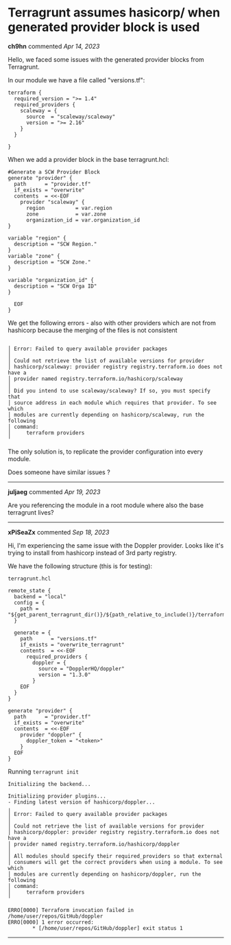 # Terragrunt assumes hasicorp/<provider> when generated provider block is used

**ch9hn** commented *Apr 14, 2023*

Hello,
we faced some issues with the generated provider blocks from Terragrunt.

In our module we have a file called "versions.tf":

```
terraform {
  required_version = ">= 1.4"
  required_providers {
    scaleway = {
      source  = "scaleway/scaleway"
      version = ">= 2.16"
    }
  }

}
```

When we add a provider block in the base terragrunt.hcl:


```
#Generate a SCW Provider Block
generate "provider" {
  path      = "provider.tf"
  if_exists = "overwrite"
  contents  = <<-EOF
    provider "scaleway" {
      region          = var.region
      zone            = var.zone
      organization_id = var.organization_id
}

variable "region" {
  description = "SCW Region."
}
variable "zone" {
  description = "SCW Zone."
}

variable "organization_id" {
  description = "SCW Orga ID"
}

  EOF
}
```



We get the following errors - also with other providers which are not from hashicorp because the merging of the files is not consistent
```

│ Error: Failed to query available provider packages
│ 
│ Could not retrieve the list of available versions for provider
│ hashicorp/scaleway: provider registry registry.terraform.io does not have a
│ provider named registry.terraform.io/hashicorp/scaleway
│ 
│ Did you intend to use scaleway/scaleway? If so, you must specify that
│ source address in each module which requires that provider. To see which
│ modules are currently depending on hashicorp/scaleway, run the following
│ command:
│     terraform providers
╵

```

The only solution is, to replicate the provider configuration into every module.

Does someone have similar issues ?
<br />
***


**juljaeg** commented *Apr 19, 2023*

Are you referencing the module in a root module where also the base terragrunt lives?
***

**xPiSeaZx** commented *Sep 18, 2023*

Hi, I'm experiencing the same issue with the Doppler provider. Looks like it's trying to install from hashicorp instead of 3rd party registry.

We have the following structure (this is for testing):

`terragrunt.hcl`
```
remote_state {
  backend = "local"
  config = {
    path = "${get_parent_terragrunt_dir()}/${path_relative_to_include()}/terraform.tfstate"
  }

  generate = {
    path      = "versions.tf"
    if_exists = "overwrite_terragrunt"
    contents  = <<-EOF
      required_providers {
        doppler = {
          source = "DopplerHQ/doppler"
          version = "1.3.0"
        }
    EOF
  }
}

generate "provider" {
  path      = "provider.tf"
  if_exists = "overwrite"
  contents  = <<-EOF
    provider "doppler" {
      doppler_token = "<token>"
    }
  EOF
}
```

Running `terragrunt init`
```
Initializing the backend...

Initializing provider plugins...
- Finding latest version of hashicorp/doppler...
╷
│ Error: Failed to query available provider packages
│
│ Could not retrieve the list of available versions for provider
│ hashicorp/doppler: provider registry registry.terraform.io does not have a
│ provider named registry.terraform.io/hashicorp/doppler
│
│ All modules should specify their required_providers so that external
│ consumers will get the correct providers when using a module. To see which
│ modules are currently depending on hashicorp/doppler, run the following
│ command:
│     terraform providers
╵

ERRO[0000] Terraform invocation failed in /home/user/repos/GitHub/doppler
ERRO[0000] 1 error occurred:
        * [/home/user/repos/GitHub/doppler] exit status 1
```

***

